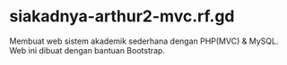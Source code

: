 # siakadnya-arthur2-mvc.rf.gd
Membuat web sistem akademik sederhana dengan PHP(MVC) &amp; MySQL. Web ini dibuat dengan bantuan Bootstrap. 
